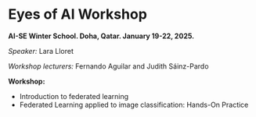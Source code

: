 # Eyes of AI Workshop
**AI-SE Winter School. Doha, Qatar. January 19-22, 2025.**

*Speaker:* Lara Lloret

*Workshop lecturers:* Fernando Aguilar and Judith Sáinz-Pardo

**Workshop:**

* Introduction to federated learning
* Federated Learning applied to image classification: Hands-On Practice 


